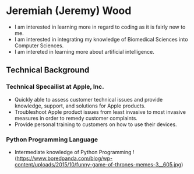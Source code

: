 # Jeremiah (Jeremy) Wood
* I am interested in learning more in regard to coding as it is fairly new to me.
* I am interested in integrating my knowledge of Biomedical Sciences into Computer Sciences.
* I am intereted in learning more about artificial intelligence.
## Technical Background
### Technical Specailist at Apple, Inc.
* Quickly able to assess customer technical issues and provide knowledge, support, and solutions for Apple products.
* Troubleshoot Apple product issues from least invasive to most invasive measures in order to remedy customer complaints. 
* Provide personal training to customers on how to use their devices.
### Python Programming Language
* Intermediate knowledge of Python Programming 
!(https://www.boredpanda.com/blog/wp-content/uploads/2015/10/funny-game-of-thrones-memes-3__605.jpg)
